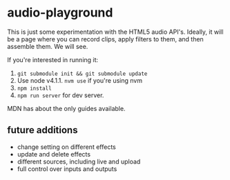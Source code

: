 # audio-playground
This is just some experimentation with the HTML5 audio API's.
Ideally, it will be a page where you can record clips, apply filters to them, and then assemble them.
We will see.

If you're interested in running it:
  1. `git submodule init && git submodule update`
  2. Use node v4.1.1. `nvm use` if you're using nvm
  3. `npm install`
  4. `npm run server` for dev server.

MDN has about the only guides available.

## future additions
* change setting on different effects
* update and delete effects
* different sources, including live and upload
* full control over inputs and outputs
